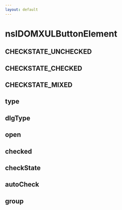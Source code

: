 ```yaml
---
layout: default
---
```


# nsIDOMXULButtonElement #

## CHECKSTATE_UNCHECKED ##

## CHECKSTATE_CHECKED ##

## CHECKSTATE_MIXED ##

## type ##

## dlgType ##

## open ##

## checked ##

## checkState ##

## autoCheck ##

## group ##
